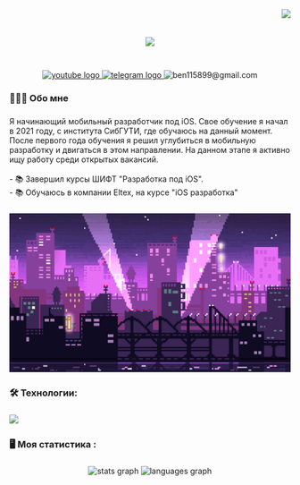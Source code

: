 <img align="right" src="https://visitor-badge.laobi.icu/badge?page_id=FeRoXXX.FeRoXXX">

<h1 align="center">
  <a href="https://git.io/typing-svg">
    <img src="https://readme-typing-svg.herokuapp.com?font=SF+Pro&duration=3000&pause=1000&color=EE81B1&background=292A2F&center=true&vCenter=true&repeat=false&width=435&lines=%D0%9F%D1%80%D0%B8%D0%B2%D0%B5%D1%82+%D0%B2%D1%81%D0%B5%D0%BC;%D0%9C%D0%B5%D0%BD%D1%8F+%D0%B7%D0%BE%D0%B2%D1%83%D1%82+%D0%90%D0%BB%D0%B5%D0%BA%D1%81%D0%B0%D0%BD%D0%B4%D1%80+%D0%A4%D0%B5%D0%B4%D0%BE%D1%82%D0%BA%D0%B8%D0%BD;%D0%A5%D0%BE%D1%80%D0%BE%D1%88%D0%B5%D0%B3%D0%BE+%D0%B4%D0%BD%D1%8F!">
  </a>
</h1>
<br clear="both">

<div align="center">
  <a href="https://www.instagram.com/gorillassssssss" target="_blank">
    <img src="https://img.shields.io/static/v1?message=Instagram&logo=instagram&label=&color=8134AF&logoColor=white&labelColor=&style=for-the-badge" height="25" alt="youtube logo"  />
  </a>
  <a href="https://t.me/gorilassssss" target="_blank">
    <img src="https://img.shields.io/static/v1?message=Telegram&logo=telegram&label=&color=2CA5E0&logoColor=white&labelColor=&style=for-the-badge" height="25" alt="telegram logo"  />
  </a>
  <a target="_blank">
    <img src="https://img.shields.io/static/v1?message=Gmail&logo=gmail&label=&color=F94449&logoColor=white&labelColor=&style=for-the-badge" height="25" alt="ben115899@gmail.com"  />
  </a>
</div>

###

<h3 align="left">👨🏼‍💻  Обо мне</h3>

###

<p align="left">Я начинающий мобильный разработчик под iOS. Свое обучение я начал в 2021 году, с института СибГУТИ, где обучаюсь на данный момент. После первого года обучения я решил углубиться в мобильную разработку и двигаться в этом направлении. На данном этапе я активно ищу работу среди открытых вакансий. <br><br>- 📚 Завершил курсы ШИФТ "Разработка под iOS".<br>- 📚 Обучаюсь в компании Eltex, на курсе "iOS разработка"</p>

###

<p align="center">
 <img width="600" src="assets/nightCity.gif" alt="nightCity"/>
</p>

###

<h3 align="left">🛠 Технологии:</h3>

###

<div align="left">
  <img src="https://skillicons.dev/icons?i=swift,figma,wireshark&theme=dark" height="40"/>
  <img width="12" />
</div>

###

<h3 align="left">🖥️   Моя статистика :</h3>

###

<div align="center">
  <img src="https://github-readme-stats.vercel.app/api?username=FeRoXXX&hide_title=false&hide_rank=false&show_icons=true&include_all_commits=true&count_private=true&disable_animations=false&theme=dracula&locale=en&hide_border=false&order=1" height="150" alt="stats graph"  />
  <img src="https://github-readme-stats.vercel.app/api/top-langs?username=FeRoXXX&locale=en&hide_title=false&layout=compact&card_width=320&langs_count=5&theme=dracula&hide_border=false&order=2" height="150" alt="languages graph"  />
</div>

###

<!--
**FeRoXXX/FeRoXXX** is a ✨ _special_ ✨ repository because its `README.md` (this file) appears on your GitHub profile.

Here are some ideas to get you started:

- 🔭 I’m currently working on ...
- 🌱 I’m currently learning ...
- 👯 I’m looking to collaborate on ...
- 🤔 I’m looking for help with ...
- 💬 Ask me about ...
- 📫 How to reach me: ...
- 😄 Pronouns: ...
- ⚡ Fun fact: ...
-->
